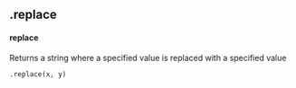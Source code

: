 ## .replace
#### replace
Returns a string where a specified value is replaced with a specified value
```
.replace(x, y)
```